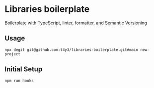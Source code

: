 # Libraries boilerplate
Boilerplate with TypeScript, linter, formatter, and Semantic Versioning

## Usage

```shell
npx degit git@github.com:t4y3/libraries-boilerplate.git#main new-project
```

## Initial Setup

```shell
npm run hooks
```
